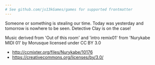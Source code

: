 ```yaml
---
# See github.com/js13kGames/games for supported frontmatter
---
```

Someone or something is stealing our time. Today was yesterday and tomorrow is nowhere to be seen. Detective Clay is on the case!

Music derived from 'Out of this room' and 'intro remix01' from 'Nurykabe MIDI 01' by Morusque licensed under CC BY 3.0
- http://ccmixter.org/files/Nurykabe/10176
- https://creativecommons.org/licenses/by/3.0/